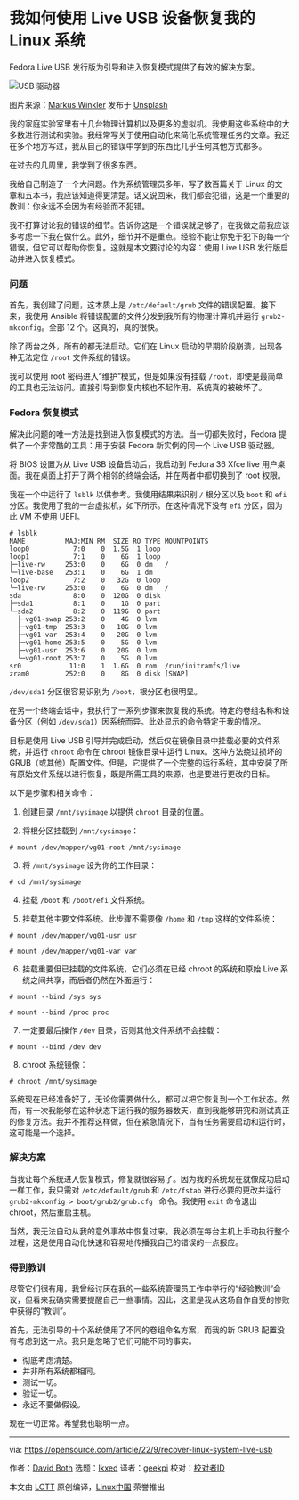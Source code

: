 [#]: subject: "How I recovered my Linux system using a Live USB device"
[#]: via: "https://opensource.com/article/22/9/recover-linux-system-live-usb"
[#]: author: "David Both https://opensource.com/users/dboth"
[#]: collector: "lkxed"
[#]: translator: "geekpi"
[#]: reviewer: " "
[#]: publisher: " "
[#]: url: " "

我如何使用 Live USB 设备恢复我的 Linux 系统
======
Fedora Live USB 发行版为引导和进入恢复模式提供了有效的解决方案。

![USB 驱动器][1]

图片来源：[Markus Winkler][2] 发布于 [Unsplash][3]

我的家庭实验室里有十几台物理计算机以及更多的虚拟机。我使用这些系统中的大多数进行测试和实验。我经常写关于使用自动化来简化系统管理任务的文章。我还在多个地方写过，我从自己的错误中学到的东西比几乎任何其他方式都多。

在过去的几周里，我学到了很多东西。

我给自己制造了一个大问题。作为系统管理员多年，写了数百篇关于 Linux 的文章和五本书，我应该知道得更清楚。话又说回来，我们都会犯错，这是一个重要的教训：你永远不会因为有经验而不犯错。

我不打算讨论我的错误的细节。告诉你这是一个错误就足够了，在我做之前我应该多考虑一下我在做什么。此外，细节并不是重点。经验不能让你免于犯下的每一个错误，但它可以帮助你恢复。这就是本文要讨论的内容：使用 Live USB 发行版启动并进入恢复模式。

### 问题

首先，我创建了问题，这本质上是 `/etc/default/grub` 文件的错误配置。接下来，我使用 Ansible 将错误配置的文件分发到我所有的物理计算机并运行 `grub2-mkconfig`。全部 12 个。这真的，真的很快。

除了两台之外，所有的都无法启动。它们在 Linux 启动的早期阶段崩溃，出现各种无法定位 `/root` 文件系统的错误。

我可以使用 root 密码进入“维护”模式，但是如果没有挂载 `/root`，即使是最简单的工具也无法访问。直接引导到恢复内核也不起作用。系统真的被破坏了。

### Fedora 恢复模式

解决此问题的唯一方法是找到进入恢复模式的方法。当一切都失败时，Fedora 提供了一个非常酷的工具：用于安装 Fedora 新实例的同一个 Live USB 驱动器。

将 BIOS 设置为从 Live USB 设备启动后，我启动到 Fedora 36 Xfce live 用户桌面。我在桌面上打开了两个相邻的终端会话，并在两者中都切换到了 root 权限。

我在一个中运行了 `lsblk` 以供参考。我使用结果来识别 `/` 根分区以及 `boot` 和 `efi` 分区。我使用了我的一台虚拟机，如下所示。在这种情况下没有 `efi` 分区，因为此 VM 不使用 UEFI。

```
# lsblk
NAME          MAJ:MIN RM  SIZE RO TYPE MOUNTPOINTS
loop0           7:0    0  1.5G  1 loop
loop1           7:1    0    6G  1 loop
├─live-rw     253:0    0    6G  0 dm   /
└─live-base   253:1    0    6G  1 dm   
loop2           7:2    0   32G  0 loop
└─live-rw     253:0    0    6G  0 dm   /
sda             8:0    0  120G  0 disk
├─sda1          8:1    0    1G  0 part
└─sda2          8:2    0  119G  0 part
  ├─vg01-swap 253:2    0    4G  0 lvm  
  ├─vg01-tmp  253:3    0   10G  0 lvm  
  ├─vg01-var  253:4    0   20G  0 lvm  
  ├─vg01-home 253:5    0    5G  0 lvm  
  ├─vg01-usr  253:6    0   20G  0 lvm  
  └─vg01-root 253:7    0    5G  0 lvm  
sr0            11:0    1  1.6G  0 rom  /run/initramfs/live
zram0         252:0    0    8G  0 disk [SWAP]
```

`/dev/sda1` 分区很容易识别为 `/boot`，根分区也很明显。

在另一个终端会话中，我执行了一系列步骤来恢复我的系统。特定的卷组名称和设备分区（例如 `/dev/sda1`）因系统而异。此处显示的命令特定于我的情况。

目标是使用 Live USB 引导并完成启动，然后仅在镜像目录中挂载必要的文件系统，并运行 `chroot` 命令在 chroot 镜像目录中运行 Linux。这种方法绕过损坏的 GRUB（或其他）配置文件。但是，它提供了一个完整的运行系统，其中安装了所有原始文件系统以进行恢复，既是所需工具的来源，也是要进行更改的目标。

以下是步骤和相关命令：

1. 创建目录 `/mnt/sysimage` 以提供 `chroot` 目录的位置。

2. 将根分区挂载到 `/mnt/sysimage`：

```
# mount /dev/mapper/vg01-root /mnt/sysimage
```

3. 将 `/mnt/sysimage` 设为你的工作目录：

```
# cd /mnt/sysimage
```

4. 挂载 `/boot` 和 `/boot/efi` 文件系统。

5. 挂载其他主要文件系统。此步骤不需要像 `/home` 和 `/tmp` 这样的文件系统：

```
# mount /dev/mapper/vg01-usr usr

# mount /dev/mapper/vg01-var var
```

6. 挂载重要但已挂载的文件系统，它们必须在已经 chroot 的系统和原始 Live 系统之间共享，而后者仍然在外面运行：

```
# mount --bind /sys sys

# mount --bind /proc proc
```

7. 一定要最后操作 `/dev` 目录，否则其他文件系统不会挂载：

```
# mount --bind /dev dev
```

8. chroot 系统镜像：

```
# chroot /mnt/sysimage
```

系统现在已经准备好了，无论你需要做什么，都可以把它恢复到一个工作状态。然而，有一次我能够在这种状态下运行我的服务器数天，直到我能够研究和测试真正的修复方法。我并不推荐这样做，但在紧急情况下，当有任务需要启动和运行时，这可能是一个选择。

### 解决方案

当我让每个系统进入恢复模式，修复就很容易了。因为我的系统现在就像成功启动一样工作，我只需对 `/etc/default/grub` 和 `/etc/fstab` 进行必要的更改并运行 `grub2-mkconfig > boot/grub2/grub.cfg ` 命令。我使用 `exit` 命令退出 chroot，然后重启主机。

当然，我无法自动从我的意外事故中恢复过来。我必须在每台主机上手动执行整个过程，这是使用自动化快速和容易地传播我自己的错误的一点报应。

### 得到教训

尽管它们很有用，我曾经讨厌在我的一些系统管理员工作中举行的“经验教训”会议，但看来我确实需要提醒自己一些事情。因此，这里是我从这场自作自受的惨败中获得的“教训”。

首先，无法引导的十个系统使用了不同的卷组命名方案，而我的新 GRUB 配置没有考虑到这一点。我只是忽略了它们可能不同的事实。

* 彻底考虑清楚。
* 并非所有系统都相同。
* 测试一切。
* 验证一切。
* 永远不要做假设。

现在一切正常。希望我也聪明一点。

--------------------------------------------------------------------------------

via: https://opensource.com/article/22/9/recover-linux-system-live-usb

作者：[David Both][a]
选题：[lkxed][b]
译者：[geekpi](https://github.com/geekpi)
校对：[校对者ID](https://github.com/校对者ID)

本文由 [LCTT](https://github.com/LCTT/TranslateProject) 原创编译，[Linux中国](https://linux.cn/) 荣誉推出

[a]: https://opensource.com/users/dboth
[b]: https://github.com/lkxed
[1]: https://opensource.com/sites/default/files/lead-images/markus-winkler-usb-unsplash.jpg
[2]: https://unsplash.com/@markuswinkler?utm_source=unsplash&utm_medium=referral&utm_content=creditCopyText
[3]: https://unsplash.com/s/photos/usb?utm_source=unsplash&utm_medium=referral&utm_content=creditCopyText
